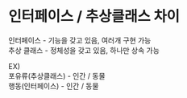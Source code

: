 # 인터페이스 / 추상클래스 차이  
인터페이스 - 기능을 갖고 있음, 여러개 구현 가능  
추상 클래스 - 정체성을 갖고 있음, 하나만 상속 가능  
  
EX)  
포유류(추상클래스) - 인간 / 동물   
행동(인터페이스) - 인간 / 동물

